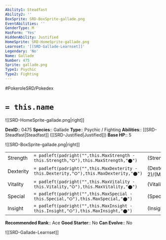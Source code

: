```yaml
---
Ability1: Steadfast
Ability2: ''
BoxSprite: SRD-BoxSprite-gallade.png
EventAbilities: ''
GenderType: M
HasForm: 'Yes'
HiddenAbility: Justified
HomeSprite: SRD-HomeSprite-gallade.png
Learnset: '[[SRD-Gallade-Learnset]]'
Legendary: 'No'
Name: Gallade
Number: 475
Sprite: gallade.png
Type1: Psychic
Type2: Fighting
---
```


#PokeroleSRD/Pokedex

# `= this.name`

![[SRD-HomeSprite-gallade.png|right]]

**DexID**:: 0475
**Species**:: Gallade
**Type**:: Psychic / Fighting
**Abilities**:: [[SRD-Steadfast|Steadfast]] ([[SRD-Justified|Justified]])
**Base HP**:: 5

![[SRD-BoxSprite-gallade.png|right]]

|           |                                                                                        |                                          |
| --------- | -------------------------------------------------------------------------------------- | ---------------------------------------- |
| Strength  | `= padleft(padright("",this.MaxStrength - this.Strength,"⭘"),this.MaxStrength,"⬤")`    | (Strength::3)/(MaxStrength::7)   |
| Dexterity | `= padleft(padright("",this.MaxDexterity - this.Dexterity,"⭘"),this.MaxDexterity,"⬤")` | (Dexterity:: 2)/(MaxDexterity::5) |
| Vitality  | `= padleft(padright("",this.MaxVitality - this.Vitality,"⭘"),this.MaxVitality,"⬤")`    | (Vitality::2)/(MaxVitality::4)   |
| Special   | `= padleft(padright("",this.MaxSpecial - this.Special,"⭘"),this.MaxSpecial,"⬤")`       | (Special::2)/(MaxSpecial::4)     |
| Insight   | `= padleft(padright("",this.MaxInsight - this.Insight,"⭘"),this.MaxInsight,"⬤")`       | (Insight::3)/(MaxInsight::6)     |

**Recommended Rank**:: Ace
**Good Starter**:: No
**Can Evolve**:: No

![[SRD-Gallade-Learnset]]